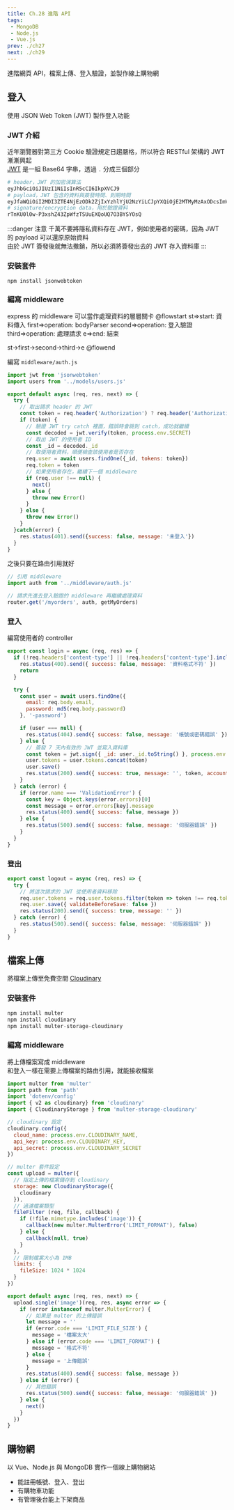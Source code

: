 ```yaml
--- 
title: Ch.28 進階 API
tags:
 - MongoDB
 - Node.js
 - Vue.js
prev: ./ch27
next: ./ch29
---
```

進階網頁 API，檔案上傳、登入驗證，並製作線上購物網
<!-- more -->

## 登入
使用 JSON Web Token (JWT) 製作登入功能  

### JWT 介紹
近年瀏覽器對第三方 Cookie 驗證規定日趨嚴格，所以符合 RESTful 架構的 JWT 漸漸興起  
[JWT](https://jwt.io/) 是一組 Base64 字串，透過 `.` 分成三個部分
```bash
# header，JWT 的加密演算法
eyJhbGciOiJIUzI1NiIsInR5cCI6IkpXVCJ9
# payload，JWT 包含的資料與簽發時間、到期時間
eyJfaWQiOiI2MDI3ZTE4NjEzODk2ZjIxYzhlYjU2NzYiLCJpYXQiOjE2MTMyMzAxODcsImV4cCI6MTYxMzgzNDk4N30
# signature/encryption data，用於驗證資料
rTnKU0l0w-P3xshZ43ZpWfzTSUuEXQoUQ7O3BYSYOsQ
```

:::danger 注意
千萬不要將隱私資料存在 JWT，例如使用者的密碼，因為 JWT 的 payload 可以還原原始資料  
由於 JWT 簽發後就無法撤銷，所以必須將簽發出去的 JWT 存入資料庫
:::

### 安裝套件
```
npm install jsonwebtoken
```

### 編寫 middleware
express 的 middleware 可以當作處理資料的層層關卡
@flowstart
st=>start: 資料傳入
first=>operation: bodyParser
second=>operation: 登入驗證
third=>operation: 處理請求
e=>end: 結束

st->first->second->third->e
@flowend

編寫 `middleware/auth.js`
```js {9-16}
import jwt from 'jsonwebtoken'
import users from '../models/users.js'

export default async (req, res, next) => {
  try {
    // 取出請求 header 的 JWT
    const token = req.header('Authorization') ? req.header('Authorization').replace('Bearer ', '') : ''
    if (token) {
      // 驗證 JWT try catch 裡面，錯誤時會跳到 catch，成功就繼續
      const decoded = jwt.verify(token, process.env.SECRET)
      // 取出 JWT 的使用者 ID
      const _id = decoded._id
      // 取使用者資料，順便檢查該使用者是否存在
      req.user = await users.findOne({_id, tokens: token})
      req.token = token
      // 如果使用者存在，繼續下一個 middleware
      if (req.user !== null) {
        next()
      } else {
        throw new Error()
      }
    } else {
      throw new Error()
    }
  }catch(error) {
    res.status(401).send({success: false, message: '未登入'})
  }
}
```

之後只要在路由引用就好
```js
// 引用 middleware
import auth from '../middleware/auth.js'

// 請求先進去登入驗證的 middleware 再繼續處理資料
router.get('/myorders', auth, getMyOrders)
```

### 登入
編寫使用者的 controller
```js {16-20}
export const login = async (req, res) => {
  if (!req.headers['content-type'] || !req.headers['content-type'].includes('application/json')) {
    res.status(400).send({ success: false, message: '資料格式不符' })
    return
  }

  try {
    const user = await users.findOne({
      email: req.body.email,
      password: md5(req.body.password)
    }, '-password')

    if (user === null) {
      res.status(404).send({ success: false, message: '帳號或密碼錯誤' })
    } else {
      // 簽發 7 天內有效的 JWT 並寫入資料庫
      const token = jwt.sign({ _id: user._id.toString() }, process.env.SECRET, { expiresIn: '7 days' })
      user.tokens = user.tokens.concat(token)
      user.save()
      res.status(200).send({ success: true, message: '', token, account: user.account, role: user.role })
    }
  } catch (error) {
    if (error.name === 'ValidationError') {
      const key = Object.keys(error.errors)[0]
      const message = error.errors[key].message
      res.status(400).send({ success: false, message })
    } else {
      res.status(500).send({ success: false, message: '伺服器錯誤' })
    }
  }
}
```

### 登出
```js {3-6}
export const logout = async (req, res) => {
  try {
    // 將這次請求的 JWT 從使用者資料移除
    req.user.tokens = req.user.tokens.filter(token => token !== req.token)
    req.user.save({ validateBeforeSave: false })
    res.status(200).send({ success: true, message: '' })
  } catch (error) {
    res.status(500).send({ success: false, message: '伺服器錯誤' })
  }
}
```

## 檔案上傳
將檔案上傳至免費空間 [Cloudinary](https://cloudinary.com/)
### 安裝套件
  ```js
  npm install multer
  npm install cloudinary
  npm install multer-storage-cloudinary
  ```
### 編寫 middleware
將上傳檔案寫成 middleware  
和登入一樣在需要上傳檔案的路由引用，就能接收檔案  
```js
import multer from 'multer'
import path from 'path'
import 'dotenv/config'
import { v2 as cloudinary} from 'cloudinary'
import { CloudinaryStorage } from 'multer-storage-cloudinary'

// cloudinary 設定
cloudinary.config({
  cloud_name: process.env.CLOUDINARY_NAME,
  api_key: process.env.CLOUDINARY_KEY,
  api_secret: process.env.CLOUDINARY_SECRET
})

// multer 套件設定
const upload = multer({
  // 指定上傳的檔案儲存到 cloudinary
  storage: new CloudinaryStorage({
    cloudinary
  }),
  // 過濾檔案類型
  fileFilter (req, file, callback) {
    if (!file.mimetype.includes('image')) {
      callback(new multer.MulterError('LIMIT_FORMAT'), false)
    } else {
      callback(null, true)
    }
  },
  // 限制檔案大小為 1MB
  limits: {
    fileSize: 1024 * 1024
  }
})

export default async (req, res, next) => {
  upload.single('image')(req, res, async error => {
    if (error instanceof multer.MulterError) {
      // 如果是 multer 的上傳錯誤
      let message = ''
      if (error.code === 'LIMIT_FILE_SIZE') {
        message = '檔案太大'
      } else if (error.code === 'LIMIT_FORMAT') {
        message = '格式不符'
      } else {
        message = '上傳錯誤'
      }
      res.status(400).send({ success: false, message })
    } else if (error) {
      // 其他錯誤
      res.status(500).send({ success: false, message: '伺服器錯誤' })
    } else {
      next()
    }
  })
}
```

## 購物網
以 Vue、Node.js 與 MongoDB 實作一個線上購物網站  
- 能註冊帳號、登入、登出
- 有購物車功能
- 有管理後台能上下架商品
